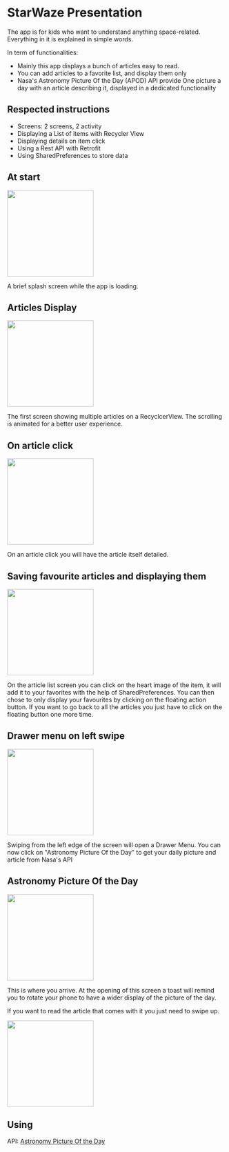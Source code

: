# StarWaze Presentation

The app is for kids who want to understand anything space-related.
Everything in it is explained in simple words.

In term of functionalities:
- Mainly this app displays a bunch of articles easy to read.
- You can add articles to a favorite list, and display them only
- Nasa's Astronomy Picture Of the Day (APOD) API provide One picture a day with an article describing it, displayed in a dedicated functionality

## Respected instructions

* Screens: 2 screens, 2 activity
* Displaying a List of items with Recycler View 
* Displaying details on item click
* Using a Rest API with Retrofit
* Using SharedPreferences to store data

 ## At start
 
  <img src ="images/splash_screen_display.png" width=200/>
  
  A brief splash screen while the app is loading.
 
 ## Articles Display
 
 <img src ="images/article_display.png" width=200/>
 
 The first screen showing multiple articles on a RecyclcerView. The scrolling is animated for a better user experience.

 ## On article click
 
 <img src ="images/article_on_click_display.png" width=200/>
 
 On an article click you will have the article itself detailed.
 
 ## Saving favourite articles and displaying them
 
 <img src ="images/fav_articles_display.png" width=200/>
 
 On the article list screen you can click on the heart image of the item, it will add it to your favorites with the help of  SharedPreferences.
 You can then chose to only display your favourites by clicking on the floating action button. If you want to go back to all the articles you just have to click on the floating button one more time.
 
 ## Drawer menu on left swipe
 
 <img src ="images/menu_display.png" width=200/>
 
 Swiping from the left edge of the screen will open a Drawer Menu. You can now click on "Astronomy Picture Of the Day" to get your daily picture and article from Nasa's API
 
 ## Astronomy Picture Of the Day
 
 <img src ="images/apod_display.png" width=200/>
 
 This is where you arrive. At the opening of this screen a toast will remind you to rotate your phone to have a wider display of the picture of the day.
 
  If you want to read the article that comes with it you just need to swipe up.
 
 <img src = "images/apod_display_details.png" width=200/>
 
 ## Using
 
 API: [Astronomy Picture Of the Day](https://github.com/nasa/apod-api)




